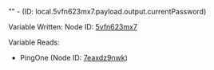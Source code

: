 "" - (ID: local.5vfn623mx7.payload.output.currentPassword)

Variable Written:
Node ID: [5vfn623mx7](../nodes/5vfn623mx7.md)

Variable Reads:
* PingOne (Node ID: [7eaxdz9nwk](../nodes/7eaxdz9nwk.md))
